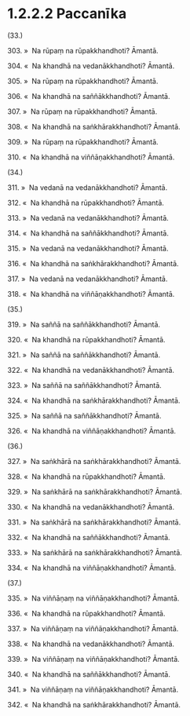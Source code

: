 # 1.2.2.2 Paccanīka

(33.)

303\. »  Na rūpaṃ na rūpakkhandhoti? Āmantā.

304\. «  Na khandhā na vedanākkhandhoti? Āmantā.

305\. »  Na rūpaṃ na rūpakkhandhoti? Āmantā.

306\. «  Na khandhā na saññākkhandhoti? Āmantā.

307\. »  Na rūpaṃ na rūpakkhandhoti? Āmantā.

308\. «  Na khandhā na saṅkhārakkhandhoti? Āmantā.

309\. »  Na rūpaṃ na rūpakkhandhoti? Āmantā.

310\. «  Na khandhā na viññāṇakkhandhoti? Āmantā.

(34.)

311\. »  Na vedanā na vedanākkhandhoti? Āmantā.

312\. «  Na khandhā na rūpakkhandhoti? Āmantā.

313\. »  Na vedanā na vedanākkhandhoti? Āmantā.

314\. «  Na khandhā na saññākkhandhoti? Āmantā.

315\. »  Na vedanā na vedanākkhandhoti? Āmantā.

316\. «  Na khandhā na saṅkhārakkhandhoti? Āmantā.

317\. »  Na vedanā na vedanākkhandhoti? Āmantā.

318\. «  Na khandhā na viññāṇakkhandhoti? Āmantā.

(35.)

319\. »  Na saññā na saññākkhandhoti? Āmantā.

320\. «  Na khandhā na rūpakkhandhoti? Āmantā.

321\. »  Na saññā na saññākkhandhoti? Āmantā.

322\. «  Na khandhā na vedanākkhandhoti? Āmantā.

323\. »  Na saññā na saññākkhandhoti? Āmantā.

324\. «  Na khandhā na saṅkhārakkhandhoti? Āmantā.

325\. »  Na saññā na saññākkhandhoti? Āmantā.

326\. «  Na khandhā na viññāṇakkhandhoti? Āmantā.

(36.)

327\. »  Na saṅkhārā na saṅkhārakkhandhoti? Āmantā.

328\. «  Na khandhā na rūpakkhandhoti? Āmantā.

329\. »  Na saṅkhārā na saṅkhārakkhandhoti? Āmantā.

330\. «  Na khandhā na vedanākkhandhoti? Āmantā.

331\. »  Na saṅkhārā na saṅkhārakkhandhoti? Āmantā.

332\. «  Na khandhā na saññākkhandhoti? Āmantā.

333\. »  Na saṅkhārā na saṅkhārakkhandhoti? Āmantā.

334\. «  Na khandhā na viññāṇakkhandhoti? Āmantā.

(37.)

335\. »  Na viññāṇaṃ na viññāṇakkhandhoti? Āmantā.

336\. «  Na khandhā na rūpakkhandhoti? Āmantā.

337\. »  Na viññāṇaṃ na viññāṇakkhandhoti? Āmantā.

338\. «  Na khandhā na vedanākkhandhoti? Āmantā.

339\. »  Na viññāṇaṃ na viññāṇakkhandhoti? Āmantā.

340\. «  Na khandhā na saññākkhandhoti? Āmantā.

341\. »  Na viññāṇaṃ na viññāṇakkhandhoti? Āmantā.

342\. «  Na khandhā na saṅkhārakkhandhoti? Āmantā.
